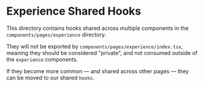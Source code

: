 # Experience Shared Hooks

This directory contains hooks shared across multiple components in the `components/pages/experience` directory.

They will not be exported by `components/pages/experience/index.tsx`, meaning they should be considered "private", and not consumed outside of the `experience` components.

If they become more common &mdash; and shared across other pages &mdash; they can be moved to our shared `hooks`.
